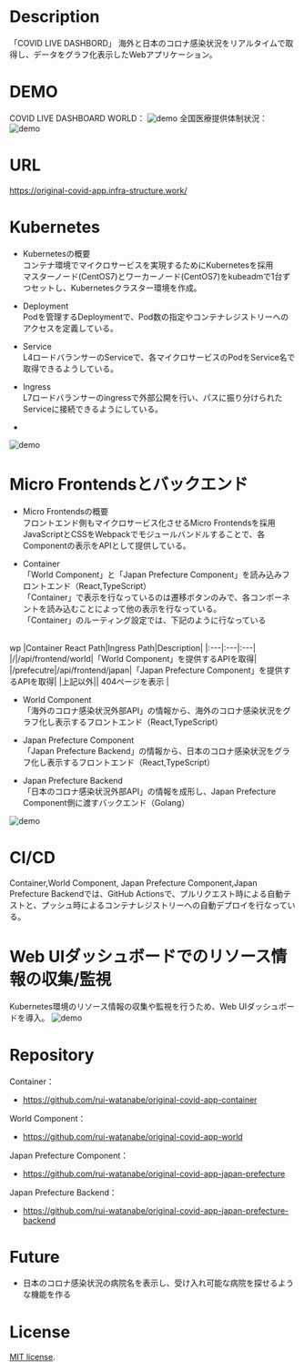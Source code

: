 # Description
「COVID LIVE DASHBORD」
海外と日本のコロナ感染状況をリアルタイムで取得し、データをグラフ化表示したWebアプリケーション。

# DEMO
COVID LIVE DASHBOARD WORLD：
![demo](https://gyazo.com/d7900a952860d23e5f1ea0e653ef99de/raw)
全国医療提供体制状況：
![demo](https://gyazo.com/563c0e392a0f571e0c6df9952fd7458c/raw)

# URL
https://original-covid-app.infra-structure.work/

# Kubernetes
- Kubernetesの概要<br>
コンテナ環境でマイクロサービスを実現するためにKubernetesを採用<br>
マスターノード(CentOS7)とワーカーノード(CentOS7)をkubeadmで1台ずつセットし、Kubernetesクラスター環境を作成。

- Deployment<br>
Podを管理するDeploymentで、Pod数の指定やコンテナレジストリーへのアクセスを定義している。

- Service<br>
L4ロードバランサーのServiceで、各マイクロサービスのPodをService名で取得できるようしている。

- Ingress<br>
L7ロードバランサーのingressで外部公開を行い、パスに振り分けられたServiceに接続できるようにしている。

- <br>
![demo](https://gyazo.com/7b4ef626d00a809c10fe54f8a8518334/raw)

# Micro Frontendsとバックエンド
- Micro Frontendsの概要<br>
フロントエンド側もマイクロサービス化させるMicro Frontendsを採用<br>
JavaScriptとCSSをWebpackでモジュールバンドルすることで、各Componentの表示をAPIとして提供している。

- Container<br>
「World Component」と「Japan Prefecture Component」を読み込みフロントエンド（React,TypeScript）<br>
「Container」で表示を行なっているのは遷移ボタンのみで、各コンポーネントを読み込むことによって他の表示を行なっている。<br>
「Container」のルーティング設定では、下記のように行なっている<br>
<br>
wp
|Container React Path|Ingress Path|Description|
|:---|:---|:---|
|/|/api/frontend/world|「World Component」を提供するAPIを取得|
|/prefecutre|/api/frontend/japan|「Japan Prefecture Component」を提供するAPIを取得|
|上記以外|| 404ページを表示 |

- World Component<br>
「海外のコロナ感染状況外部API」の情報から、海外のコロナ感染状況をグラフ化し表示するフロントエンド（React,TypeScript）

- Japan Prefecture Component<br>
「Japan Prefecture Backend」の情報から、日本のコロナ感染状況をグラフ化し表示するフロントエンド（React,TypeScript）

- Japan Prefecture Backend<br>
「日本のコロナ感染状況外部API」の情報を成形し、Japan Prefecture Component側に渡すバックエンド（Golang）

![demo](https://gyazo.com/7bdebe12cff1ab5a45f440e45f064030/raw)

# CI/CD
Container,World Component, Japan Prefecture Component,Japan Prefecture Backendでは、GitHub Actionsで、プルリクエスト時による自動テストと、プッシュ時によるコンテナレジストリーへの自動デプロイを行なっている。

# Web UIダッシュボードでのリソース情報の収集/監視
Kubernetes環境のリソース情報の収集や監視を行うため、Web UIダッシュボードを導入。
![demo](https://gyazo.com/094e039de479c0de5a706205ccb9f748/raw)

# Repository
Container：<br>
- https://github.com/rui-watanabe/original-covid-app-container

World Component：<br>
- https://github.com/rui-watanabe/original-covid-app-world

Japan Prefecture Component：<br>
- https://github.com/rui-watanabe/original-covid-app-japan-prefecture

Japan Prefecture Backend：<br>
- https://github.com/rui-watanabe/original-covid-app-japan-prefecture-backend

# Future
- 日本のコロナ感染状況の病院名を表示し、受け入れ可能な病院を探せるような機能を作る

# License
 [MIT license](https://en.wikipedia.org/wiki/MIT_License).
